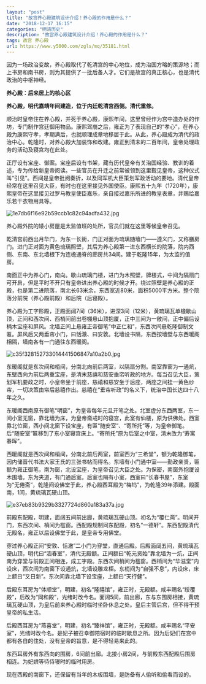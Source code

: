```yaml
---
layout: "post"
title: "故宫养心殿建筑设计介绍！养心殿的作用是什么？"
date: "2018-12-17 16:15"
categories: "明清历史"
description: "故宫养心殿建筑设计介绍！养心殿的作用是什么？"
tags: 故宫 养心殿
url: https://www.y5000.com/zgls/mq/35181.html
---
```






因为一场政治变故，养心殿取代了乾清宫的中心地位，成为治国方略的策源地；而上书房和南书房，则为其提供了一批后备人才。它们是故宫的真正核心，也是清代政治的中枢神经。

 **养心殿：后来居上的核心区**

 **养心殿，明代嘉靖年间建造，位于内廷乾清宫西侧。清代重修。**

顺治时皇帝住在养心殿，并死于养心殿，康熙年间，这里曾经作为宫中造办处的作坊，专门制作宫廷御用物品。康熙驾崩之后，雍正为了表现自己的“孝心”，在养心殿为康熙守孝，孝期满后，也就顺理成章地移居于此。从此，养心殿成为清代的政治中心。乾隆时，对养心殿大加装饰和改建。雍正到清末的二百年间，皇帝处理政务的活动及寝宫均在此处。

正厅设有宝座、御案。宝座后设有书架，藏有历代皇帝有关治国经验、教训的着述，专为传给新皇帝阅读。一些官员在升迁之前常被领到这里觐见皇帝，这种仪式叫“引见”。西间是皇帝批阅奏折，以及同军机大臣策划军政活动的要地。清代皇帝经常在这里召见大臣，有时也在这里接见外国使臣。康熙五十九年（1720年），康熙皇帝在这里接见过罗马教皇使臣嘉乐，亲自接过嘉乐所进的教皇表章，并赐给嘉乐若干衣物用具等。

![1e7db6f16e92b59ccb1c82c94adfa432.jpg](https://img.y5000.com/uploads/allimg/181019/1e7db6f16e92b59ccb1c82c94adfa432.jpg)

养心殿外院的矮小房屋是太监值班的处所，官员们就在这里等候皇帝召见。

乾清宫前西出月华门，为东一长街，门正对面为琉璃随墙门——遵义门，又称膳房门。进门正对面为黄色琉璃照壁，其后为养心殿第一进东西横长的院落，院内西侧、东南、东北墙根下为连檐通脊的廊房共34间。建于乾隆15年，为太监的值房。

南面正中为养心门，南向。歇山琉璃门楼，进门为木照壁，牌楼式，中间为隔扇门可开启，但是平时不开只有皇帝进出养心殿的时候才开。绕过照壁是养心殿的正殿，也是第二进院落，南北长63米余，东西宽近80米，面积5000平方米。整个院落分前院（养心殿前殿）和后院（后寝殿）。

养心殿为工字形殿，正殿面阔7间（36米），进深3间（12米），黄琉璃瓦单檐歇山顶，正间和西次间、西梢间前出卷棚悬山顶抱厦，正中三间为一敞间，正中偏后设楠木宝座和屏风。北墙正间上悬雍正帝御笔“中正仁和”，东西次间悬乾隆御制文匾。屏风后又两垂帘小门，曰恬澈、曰安敦。北墙设书隔，东西按墙壁与东西暖阁相隔，墙南各有一门通往东西暖阁。

![c35f328152733014441506847a10a2b0.jpg](https://img.y5000.com/uploads/allimg/181019/c35f328152733014441506847a10a2b0.jpg)

东暖阁就是东次间和梢间，分南北向前后两室，以隔扇分割。南室靠窗为一通炕，东壁西向为前后两重宝座，是清末慈禧和慈安垂帘听政的地方。每当召见大臣，策划军机要政之时，小皇帝坐于前座，慈禧和慈安坐于后座，两座之间挂一黄色纱帘，一切决策由帘后慈禧作出。慈禧在“垂帘听政”的名义下，统治中国长达四十八年之久。

东暖阁西南原有御笔“明窗”，为皇帝每年元旦开笔之处。北室虚分东西两室，东一间小室无窗，靠北墙为床，为皇帝斋戒时的寝宫，此室有仙楼，原为供佛处。西室靠北位窗，西小间北窗下设宝座，有匾“随安室”、“寄所托”等，为皇帝御笔。后“随安室”匾移到了东小室寝宫床上。“寄所托”原为后室之中室，清末改为“寿寓春晖”。

西暖阁就是西次间和梢间，分南北前后两室，前室西为“三希堂”，额为乾隆御笔，因内储晋代书法大家王氏的三张书帖而得名。东墙有小门通中室——勤政亲贤，匾额为雍正御笔，南为窗，北设宝座，为皇帝召见大臣之处。为保密，南窗外抱厦设木围墙。东为夹道，有门通后室。后室也隔有小室，西室曰“长春书屋”，东室为“无倦斋”，乾隆间设佛堂于此，养心殿西耳殿为“梅坞”，为乾隆39年添建。殿面南，1间，黄琉璃瓦硬山顶。

![e37eb83b9329b3327724d860a183a37a.jpg](https://img.y5000.com/uploads/allimg/181019/e37eb83b9329b3327724d860a183a37a.jpg)

前殿东配殿，明建，面阔五间前出廊，黄琉璃瓦硬山顶。初名为“覆仁斋”。明间开门，东西次间、梢间为槛窗。西配殿规制同东配殿，初名“一德轩”。东西配殿清代无殿名，雍正以后设佛堂于此，是皇帝专用佛堂。

穿过养心殿正间“安敦、恬澈”二小门为穿堂，直通后殿。后殿面阔五间，黄琉璃瓦硬山顶，明代曰“涵春室”，清代无殿额。正间额曰“乾元资始”靠北墙为一炕，正间南为穿堂与前殿正间相连，成工字殿。东西次间梢间为槛窗。西梢间为“华滋堂”内设床，西次间为南窗下设通炕，北墙设雕龙柜。东梢间为“自强不息”，内设床，床上额曰“又日新”。东次间靠北墙下设宝座，上额曰“天行健”。

后殿东耳房为“体顺堂”，明建，初名“隆禧馆”，雍正时，无殿额。咸丰赐名“绥覆殿”，后改为“同和殿”，光绪时改今名。面阔5间，前出廊，东与东围房相接，黄琉璃瓦硬山顶，为皇后前来养心殿时临时坐卧休息之处。皇后主管后宫，但不得干预皇帝的私生活。

后殿西耳房为“燕喜堂”，明建，初名“臻祥馆”，雍正时，无殿额。咸丰赐名“平安室”，光绪时改今名。是妃子被召幸御陪宿时的临时歇息之所。因为后妃们在宫中都有各自的住处，没有皇帝的旨意，是不得轻易来此的。

东西耳房外有东西向的围房，6间前出廊。北接小房2间，与前殿东西配殿后围房相连。为妃嫔等待侍寝时的临时用房。

现在西殿的南窗下，还保留有当年的木板围墙，是防备有人偷听和偷看而设的。

